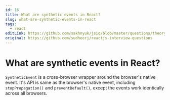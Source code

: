 ```yaml
---
id: 16
title: What are synthetic events in React?
slug: what-are-synthetic-events-in-react
tags:
  - react
editLink: https://github.com/sakhnyuk/jsiq/blob/master/questions/theory/react/16.md
original: https://github.com/sudheerj/reactjs-interview-questions
---
```


# What are synthetic events in React?

`SyntheticEvent` is a cross-browser wrapper around the browser's native event. It's API is same as the browser's native event, including `stopPropagation()` and `preventDefault()`, except the events work identically across all browsers.